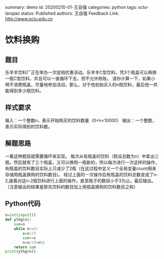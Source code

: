 summary: demo
id: 20200210-01-王自强
categories: python
tags: sctu-lanqiao
status:  Published 
authors: 王自强
Feedback Link: http://www.sctu.edu.cn
# 饮料换购
## 题目
乐羊羊饮料厂正在举办一次促销优惠活动。乐羊羊C型饮料，凭3个瓶盖可以再换一瓶C型饮料，并且可以一直循环下去，但不允许赊账。
请你计算一下，如果小明不浪费瓶盖，尽量地参加活动，那么，对于他初始买入的n瓶饮料，最后他一共能得到多少瓶饮料。
## 样式要求
输入：一个整数n，表示开始购买的饮料数量（0<n<10000）
输出：一个整数，表示实际得到的饮料数。 
## 解题思路
一看这种题目就需要循环来实现。
每次从有瓶盖的饮料（假设总数为n）中拿出三瓶，然后就有了三个瓶盖，又可以换购一瓶新的，所以每次进行一次这样的操作，有瓶盖的饮料数目实际上只减少了2瓶（在这过程中定义一个全局变量count用来存储用瓶盖换购的饮料数目)。
经过上面的一次操作后有瓶盖的饮料总数变成了n-2,接着对这n-2瓶饮料进行上面的操作，直至瓶子的数目小于3为止。最后输出。（注意输出的结果是原先饮料的数目加上用瓶盖换购的饮料数目之和）
## Python代码
```python
n=int(input())
def ylhg(n):
    sum=n
    while n>=3:
        x=n//3
        sum+=x
        n=n//3+n%3
    return sum
print(ylhg(n))
```
